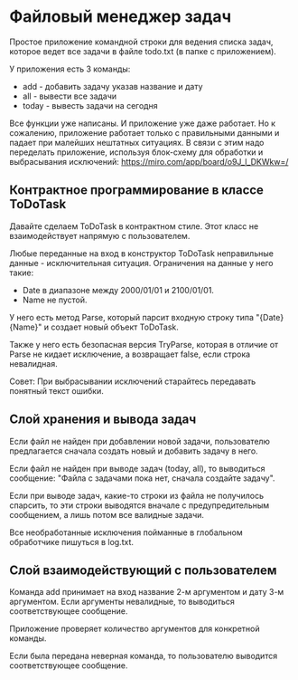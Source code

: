 # Файловый менеджер задач

Простое приложение командной строки для ведения списка задач, которое ведет все задачи в файле todo.txt (в папке с приложением).

У приложения есть 3 команды:
* add - добавить задачу указав название и дату
* all - вывести все задачи
* today - вывесть задачи на сегодня

Все функции уже написаны. И приложение уже даже работает. Но к сожалению, приложение работает только с правильными данными и падает при малейших нештатных ситуациях. В связи с этим надо переделать приложение, используя блок-схему для обработки и выбрасывания исключений: https://miro.com/app/board/o9J_l_DKWkw=/

## Контрактное программирование в классе ToDoTask

Давайте сделаем ToDoTask в контрактном стиле. Этот класс не взаимодействует напрямую с пользователем. 

Любые переданные на вход в конструктор ToDoTask неправильные данные - исключительная ситуация. Ограничения на данные у него такие:
* Date в диапазоне между 2000/01/01 и 2100/01/01.
* Name не пустой.

У него есть метод Parse, который парсит входную строку типа "{Date} {Name}" и создает новый объект ToDoTask.

Также у него есть безопасная версия TryParse, которая в отличие от Parse не кидает исключение, а возвращает false, если строка невалидная.

Совет:
При выбрасывании исключений старайтесь передавать понятный текст ошибки.

## Слой хранения и вывода задач

Если файл не найден при добавлении новой задачи, пользователю предлагается сначала создать новый и добавить задачу в него.

Если файл не найден при выводе задач (today, all), то выводиться сообщение: "Файла с задачами пока нет, сначала создайте задачу".

Если при выводе задач, какие-то строки из файла не получилось спарсить, то эти строки выводятся вначале с предупредительным сообщением, а лишь потом все валидные задачи. 

Все необработанные исключения пойманные в глобальном обработчике пишуться в log.txt.

## Слой взаимодействующий с пользователем

Команда add принимает на вход название 2-м аргументом и дату 3-м аргументом. Если аргументы невалидные, то выводиться соответствующее сообщение.

Приложение проверяет количество аргументов для конкретной команды.

Если была передана неверная команда, то пользователю выводится соответствующее сообщение.
